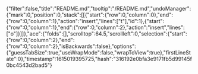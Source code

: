 {"filter":false,"title":"README.md","tooltip":"/README.md","undoManager":{"mark":0,"position":0,"stack":[[{"start":{"row":0,"column":0},"end":{"row":0,"column":1},"action":"insert","lines":["t"],"id":1},{"start":{"row":0,"column":1},"end":{"row":0,"column":2},"action":"insert","lines":["o"]}]]},"ace":{"folds":[],"scrolltop":64.5,"scrollleft":0,"selection":{"start":{"row":0,"column":2},"end":{"row":0,"column":2},"isBackwards":false},"options":{"guessTabSize":true,"useWrapMode":false,"wrapToView":true},"firstLineState":0},"timestamp":1615019395725,"hash":"316192e0bfa3e9171fb5d99145f0bc4543d2bad5"}